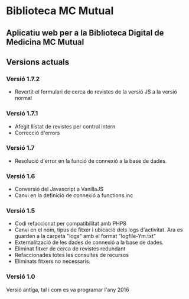 # Biblioteca MC Mutual

Aplicatiu web per a la Biblioteca Digital de Medicina MC Mutual
---

## Versions actuals

### Versió 1.7.2

- Revertit el formulari de cerca de revistes de la versió JS a la versió normal

### Versió 1.7.1

- Afegit llistat de revistes per control intern
- Correcció d'errors

### Versió 1.7

- Resolució d'error en la funció de connexió a la base de dades.

### Versió 1.6

- Conversió del Javascript a VanillaJS
- Canvi en la definició de connexió a functions.inc

### Versió 1.5
- Codi refaccionat per compatibilitat amb PHP8
- Canvi en el nom, tipus de fitxer i ubicació dels logs d'activitat. Ara es guarden a la carpeta "logs" amb el format "logfile-Ym.txt"
- Externalització de les dades de connexió a la base de dades.
- Eliminat fitxer de cerca de revistes redundant
- Refaccionades totes les consultes de recursos
- Eliminats fitxers no necessaris.

### Versió 1.0
Versió antiga, tal i com es va programar l'any 2016